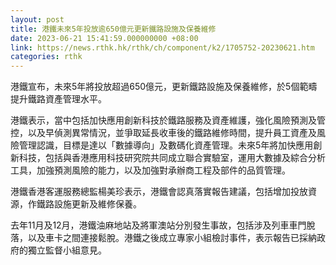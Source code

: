 ```yaml
---
layout: post
title: 港鐵未來5年投放逾650億元更新鐵路設施及保養維修
date: 2023-06-21 15:41:59.000000000 +08:00
link: https://news.rthk.hk/rthk/ch/component/k2/1705752-20230621.htm
categories: rthk
---
```


港鐵宣布，未來5年將投放超過650億元，更新鐵路設施及保養維修，於5個範疇提升鐵路資產管理水平。

港鐵表示，當中包括加快應用創新科技於鐵路服務及資產維護，強化風險預測及管控，以及早偵測異常情況，並爭取延長收車後的鐵路維修時間，提升員工資產及風險管理認識，目標是達以「數據導向」及數碼化資產管理。未來5年將加快應用創新科技，包括與香港應用科技研究院共同成立聯合實驗室，運用大數據及綜合分析工具，加強預測風險的能力，以及加強對承辦商工程及部件的品質管理。

港鐵香港客運服務總監楊美珍表示，港鐵會認真落實報告建議，包括增加投放資源，作鐵路設施更新及維修保養。

去年11月及12月，港鐵油麻地站及將軍澳站分別發生事故，包括涉及列車車門脫落，以及車卡之間連接鬆脫。港鐵之後成立專家小組檢討事件，表示報告已採納政府的獨立監督小組意見。
